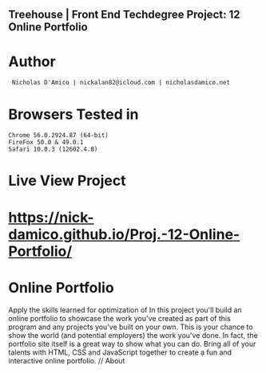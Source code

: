 ## Treehouse | Front End Techdegree Project: 12 Online Portfolio 

# Author
	 Nicholas D'Amico | nickalan82@icloud.com | nicholasdamico.net	

# Browsers Tested in
	Chrome 56.0.2924.87 (64-bit)
	FireFox 50.0 & 49.0.1
	Safari 10.0.3 (12602.4.8)

# Live View Project
# https://nick-damico.github.io/Proj.-12-Online-Portfolio/

# Online Portfolio
   Apply the skills learned for optimization of
	 In this project you'll build an online portfolio to showcase the work you've created as part of this program and any projects you've built on your own. This is your chance to show the world (and potential employers) the work you've done. In fact, the portfolio site itself is a great way to show what you can do. Bring all of your talents with HTML, CSS and JavaScript together to create a fun and interactive online portfolio.
//	About
